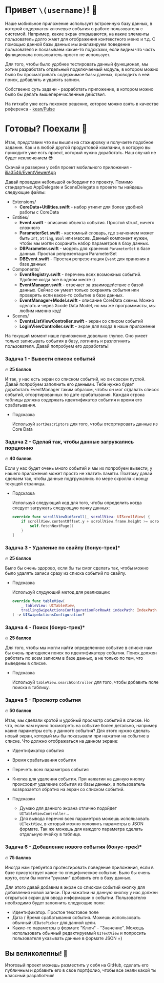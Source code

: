 # Привет `\(username)`! 👋

Наше мобильное приложение использует встроенную базу данных, в которой содержатся ключевые события о работе пользователя с системой. Например, какие экран открываются, на какие элементы пользователь долго жмет для отображения контекстного меню и т.д. С помощью данной базы данных мы анализируем поведение пользователя и показываем какие-то подсказки, если видим что часть функционала пользователь просто не использует.

Для того, чтобы было удобнее тестировать данный функционал, мы хотим разработать отдельный подключаемый модуль, в котором можно было бы просматривать содержимое базы данных, проводить в ней поиск, добавлять и удалять записи.

Собственно суть задачи - разработать приложение, в котором можно было бы делать вышеперечисленные действия.

На гитхабе уже есть похожее решение, которое можно взять в качестве референса - [kean/Pulse](https://github.com/kean/Pulse)

# Готовы? Поехали 🚀

Итак, представим что вы вышли на стажировку и получаете подобное задание. Как и в любой другой продуктовой компании, в которую вы приходите уже есть проект, который нужно доработать. Наш случай не будет исключением 😎

Скачай и разверни у себя проект мобильного приложения - [ilia3546/EventViewerApp](https://github.com/ilia3546/EventViewerApp)

Давай проведем небольшой онбординг по проекту. Помимо стандартных AppDelegate и SceneDelegate в проекте ты найдешь следующие файлы:

- Extensions/
    - **CoreData+Utilities.swift** - набор утилит для более удобной работы с CoreData
- Entities/
    - **Event.swift** - описания объекта события. Простой struct, ничего сложного
    - **ParameterSet.swift** - кастомный словарь, где значением может быть `Int`, `String`, `Bool` или массив. Данный компонент нужен, чтобы мы могли сохранить набор параметров в базу данных.
    - **DBParameter.swift** - модель для хранения `ParameterSet` в базе данных. Простая репрезентация ParameterSet
    - **DBEvent.swift** - Простая репрезентация `Event` для хранения в базе данных
- Components/
    - **EventRegistry.swift** - перечень всех возможных событий. Удобнее когда все в одном месте :)
    - **EventManager.swift** - отвечает за взаимодействие с базой данных. Сейчас он умеет только сохранять события или проверять если какое-то событие в базе данных.
    - **EventManager+Model.swift** - описание CoreData схемы. Можно сделать и через Xcode Data Model, но мы же программисты, мы любим именно код!
- Scenes/
    - **EventsListViewController.swift** - экран со списом событий
    - **LoginViewController.swift** - экран для входа в наше приложение

На текущий момент наше приложение довольно глупое. Оно умеет только записывать события в базу, логинить и разлогинить пользователя. Давай попробуем его доработать!

### Задача 1 - Вывести список событий

🔥 **25 баллов**

И так, у нас есть экран со списком событий, но он совсем пустой. Давай попробуем заполнить его данными. Тебе нужно будет доработать EventManager таким образом, чтобы он мог отдавать список событий, отсортированных по дате срабатывания. Каждая строка таблицы должна содержать идентификатор события и время его срабатывания.

- Подсказка
    
    Используй `sortDescriptors` для того, чтобы отсортировать данные из Core Data
    

### Задача 2 - Сделай так, чтобы данные загружались порционно

🔥 **40 баллов**

Если у нас будет очень много событий и мы их попробуем вывести, у нашего приложения может просто не хватить памяти. Поэтому давай сделаем так, чтобы данные подгружались по мере скролла к концу текущей страницы.

- Подсказка
    
    Используй следующий код для того, чтобы определить когда следует загружать следующую пачку данных:
    
    ```swift
    override func scrollViewDidScroll(_ scrollView: UIScrollView) {
        if scrollView.contentOffset.y + scrollView.frame.height >= scrollView.contentSize.height {
            self.fetchNextPage()
        }
    }
    ```
    
### Задача 3 - Удаление по свайпу (бонус-трек)*

🔥 **25 баллов**

Было бы очень здорово, если бы ты смог сделать так, чтобы можно было удалять записи сразу из списка событий по свайпу.

- Подсказка

	Используй слудующий метод для реализации:
	
	```swift
	override func tableView(
	    _ tableView: UITableView, 
	    trailingSwipeActionsConfigurationForRowAt indexPath: IndexPath
	) -> UISwipeActionsConfiguration?
	```

### Задача 4 - Поиск (бонус-трек)*

🔥 **25 баллов**

Для того, чтобы мы могли найти определенное событие в списке нам бы очень пригодился поиск по идентификатору события. Поиск должен работать по всем записям в базе данных, а не только по тем, что выведены в списке.

- Подсказка

	Используй `tableView.searchController` для того, чтобы добавить поле поиска в таблицу.
	
	
### Задача 5 - Просмотр события

🔥 **50 баллов**

Итак, мы сделали кротой и удобный просмотр событий в списке. Но что, если нам нужно посмотреть на событие более детально, например какие параметры есть у данного события? Для этого нужно сделать новый экран, который мы бы показывали при нажатии на событие в списке. Что должно отображаться на данном экране:

- Идентификатор события
- Время срабатывания события
- Перечеть всех параметров события
- Кнопка для удаления события. При нажатии на данную кнопку происходит удаление события из базы данных, а пользователь возвразается обратно на экран со списком событий.

- Подсказки

	- Думаю для данного экрана отлично подойдет `UITableViewController`...
	- Для вывода перечня всех параметров можешь использовать `UITextView`, в который можно положить параметры в JSON формате. Так же можешь для каждого параметра сделать отдельную ячейку в таблице.
	
### Задача 6 - Добавление нового события (бонус-трек)*

🔥 **75 баллов**

Иногда нам требуется протестировать поведение приложения, если в базе присутствует какое-то специфическое событие. Было бы очень круто, если бы могли "руками" добавить его в базу данных.

Для этого давай добавим в экран со списком событий кнопку для добавления новой записи. При нажатии на данную кнопку у нас должен открыться экран для ввода информации о событии. Пользователю необходимо будет заполнить следующие поля:

- Идентификатор. Простое текстовое поле
- Дата / Время срабатывания события. Можешь использовать обычный `UIDatePicker` для данной цели.
- Какие-то параметры в формате "Ключ" - "Значение". Можешь использовать обычный редактируемый `UITextView` и попросить пользователя указывать данные в формате JSON =)


## Вы великолепны! 💪

Итоговый проект можешь разместить у себя на GitHub, сделать его публичным и добавить его в свое портфолио, чтобы все знали какой ты классный разработчик!